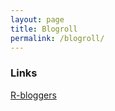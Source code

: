 ```yaml
---
layout: page
title: Blogroll
permalink: /blogroll/
---
```



### Links

[R-bloggers](https://www.r-bloggers.com/)


